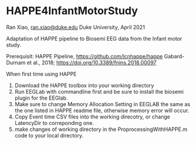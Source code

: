 # HAPPE4InfantMotorStudy
Ran Xiao, ran.xiao@duke.edu Duke University, April 2021

Adaptation of HAPPE pipeline to Biosemi EEG data from the Infant motor study. 

Prerequisit: HAPPE Pipeline, https://github.com/lcnhappe/happe
Gabard-Durnam et al., 2018; https://doi.org/10.3389/fnins.2018.00097

When first time using HAPPE
1. Download the HAPPE toolbox into your working directory
2. Run EEGLab with commandline first and be sure to install the biosemi plugin for the EEGlab.
3. Make sure to change Memory Allocation Setting in EEGLAB the same as the one listed in HAPPE readme file, otherwise memory error will occur.
4. Copy Event time CSV files into the working direcotry, or change LatencyDir to correponding one. 
5. make changes of working directory in the ProprocessingWithHAPPE.m code to your local directory.

